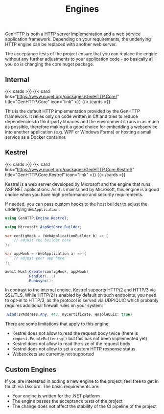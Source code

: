 ﻿---
title: Engines
weight: 1
description: 'Configure the GenHTTP webserver to listen on different ports or endpoints.'
cascade:
  type: docs
---

GenHTTP is both a HTTP server implementation and a web service application framework. 
Depending on your requirements, the underlying HTTP engine can be replaced with another web server.

The acceptance tests of the project ensure that you can replace the engine without any further
adjustments to your application code - so basically all you do is changing the core nuget package.

## Internal

{{< cards >}}
{{< card link="https://www.nuget.org/packages/GenHTTP.Core/" title="GenHTTP.Core" icon="link" >}}
{{< /cards >}}

This is the default HTTP implementation provided by the GenHTTP framework. It 
relies only on code written in C# and tries to reduce dependencies to third-party
libraries and the environment it runs in as much as possible, therefore making it
a good choice for embedding a webservice into another application (e.g. WPF or Windows Forms)
or hosting a small service as a Docker container.

## Kestrel

{{< cards >}}
{{< card link="https://www.nuget.org/packages/GenHTTP.Core.Kestrel/" title="GenHTTP.Core.Kestrel" icon="link" >}}
{{< /cards >}}

Kestrel is a web server developed by Microsoft and the engine that runs ASP.NET applications.
As it is maintained by Microsoft, this engine is a good choice when you have
high performance and security requirements.

If needed, you can pass custom hooks to the host builder to adjust
the underlying `WebApplication`:

```csharp 
using GenHTTP.Engine.Kestrel;

using Microsoft.AspNetCore.Builder;

var configHook = (WebApplicationBuilder b) => { 
    // adjust the builder here
};

var appHook = (WebApplication a) => { 
    // adjust your app here
};

await Host.Create(configHook, appHook)
          .Handler(...)
          .RunAsync();
```

In contrast to the internal engine, Kestrel supports HTTP/2 and HTTP/3 via SSL/TLS. While HTTP/2 is enabled
by default on such endpoints, you need to opt-in to HTTP/3, as the protocol is served via UDP/QUIC which probably
requires additional firewall rules on your system:

```csharp
.Bind(IPAddress.Any, 443, myCertificate, enableQuic: true)
```

There are some limitations that apply to this engine:

- Kestrel does not allow to read the request body twice (there is `request.EnableBuffering()` but this has not been implemented yet)
- Kestrel does not allow to read the size of the request body
- Kestrel does not allow to set a custom HTTP response status
- Websockets are currently not supported

## Custom Engines

If you are interested in adding a new engine to the project, feel free
to get in touch via Discord. The basic requirements are:

- Your engine is written for the .NET platform
- The engine passes the acceptance tests of the project
- The change does not affect the stability of the CI pipeline of the project

